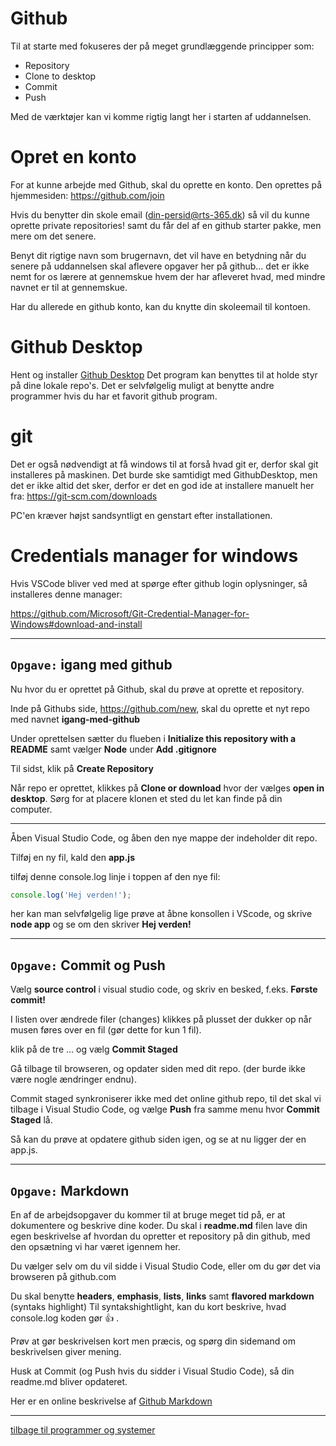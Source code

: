# Github

Til at starte med fokuseres der på meget grundlæggende principper som:
* Repository
* Clone to desktop
* Commit
* Push

Med de værktøjer kan vi komme rigtig langt her i starten af uddannelsen.

# Opret en konto
For at kunne arbejde med Github, skal du oprette en konto. Den oprettes på hjemmesiden: https://github.com/join

Hvis du benytter din skole email (din-persid@rts-365.dk) så vil du kunne oprette private repositories! samt du får del af en github starter pakke, men mere om det senere.

Benyt dit rigtige navn som brugernavn, det vil have en betydning når du senere på uddannelsen skal aflevere opgaver her på github... det er ikke nemt for os lærere at gennemskue hvem der har afleveret hvad, med mindre navnet er til at gennemskue.

Har du allerede en github konto, kan du knytte din skoleemail til kontoen.


# Github Desktop
Hent og installer [Github Desktop](https://desktop.github.com/)
Det program kan benyttes til at holde styr på dine lokale repo's. Det er selvfølgelig muligt at benytte andre programmer hvis du har et favorit github program.

# git
Det er også nødvendigt at få windows til at forså hvad git er, derfor skal git installeres på maskinen. Det burde ske samtidigt med GithubDesktop, men det er ikke altid det sker, derfor er det en god ide at installere manuelt her fra:
https://git-scm.com/downloads

PC'en kræver højst sandsyntligt en genstart efter installationen.

# Credentials manager for windows
Hvis VSCode bliver ved med at spørge efter github login oplysninger, så installeres denne manager:

https://github.com/Microsoft/Git-Credential-Manager-for-Windows#download-and-install

---

## ```Opgave:``` igang med github
Nu hvor du er oprettet på Github, skal du prøve at oprette et repository.

Inde på Githubs side, https://github.com/new, skal du oprette et nyt repo med navnet **igang-med-github**

Under oprettelsen sætter du flueben i **Initialize this repository with a README** samt vælger **Node** under **Add .gitignore** 

Til sidst, klik på **Create Repository**


Når repo er oprettet, klikkes på **Clone or download** hvor der vælges **open in desktop**.
Sørg for at placere klonen et sted du let kan finde på din computer.

---

Åben Visual Studio Code, og åben den nye mappe der indeholder dit repo.

Tilføj en ny fil, kald den **app.js**


tilføj denne console.log linje i toppen af den nye fil:
```javascript
console.log('Hej verden!');
```

her kan man selvfølgelig lige prøve at åbne konsollen i VScode, og skrive **node app** og se om den skriver **Hej verden!**

---

## ```Opgave:``` Commit og Push
Vælg **source control** i visual studio code, og skriv en besked, f.eks. **Første commit!**

I listen over ændrede filer (changes) klikkes på plusset der dukker op når musen føres over en fil (gør dette for kun 1 fil).

klik på de tre ... og vælg **Commit Staged**


Gå tilbage til browseren, og opdater siden med dit repo. (der burde ikke være nogle ændringer endnu).


Commit staged synkroniserer ikke med det online github repo, til det skal vi tilbage i Visual Studio Code, og vælge **Push** fra samme menu hvor **Commit Staged** lå.

Så kan du prøve at opdatere github siden igen, og se at nu ligger der en app.js.

---
## ```Opgave:``` Markdown
En af de arbejdsopgaver du kommer til at bruge meget tid på, er at dokumentere og beskrive dine koder. 
Du skal i **readme.md** filen lave din egen beskrivelse af hvordan du opretter et repository på din github, med den opsætning vi har været igennem her. 

Du vælger selv om du vil sidde i Visual Studio Code, eller om du gør det via browseren på github.com 

Du skal benytte **headers**, **emphasis**, **lists**, **links** samt **flavored markdown** (syntaks highlight) 
Til syntakshightlight, kan du kort beskrive, hvad console.log koden gør :+1: . 

Prøv at gør beskrivelsen kort men præcis, og spørg din sidemand om beskrivelsen giver mening.

Husk at Commit (og Push hvis du sidder i Visual Studio Code), så din readme.md bliver opdateret.

Her er en online beskrivelse af [Github Markdown](https://guides.github.com/features/mastering-markdown/)



---

[tilbage til programmer og systemer](programmer-og-systemer.md)